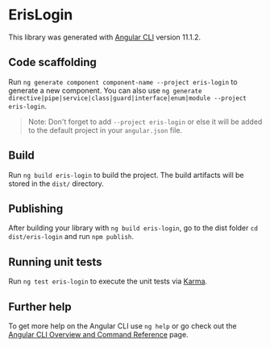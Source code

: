 # ErisLogin

This library was generated with [Angular CLI](https://github.com/angular/angular-cli) version 11.1.2.

## Code scaffolding

Run `ng generate component component-name --project eris-login` to generate a new component. You can also use `ng generate directive|pipe|service|class|guard|interface|enum|module --project eris-login`.
> Note: Don't forget to add `--project eris-login` or else it will be added to the default project in your `angular.json` file. 

## Build

Run `ng build eris-login` to build the project. The build artifacts will be stored in the `dist/` directory.

## Publishing

After building your library with `ng build eris-login`, go to the dist folder `cd dist/eris-login` and run `npm publish`.

## Running unit tests

Run `ng test eris-login` to execute the unit tests via [Karma](https://karma-runner.github.io).

## Further help

To get more help on the Angular CLI use `ng help` or go check out the [Angular CLI Overview and Command Reference](https://angular.io/cli) page.
